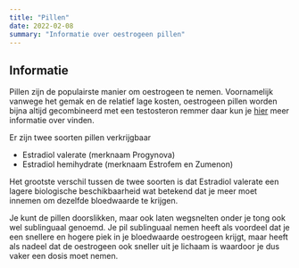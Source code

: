 ```yaml
---
title: "Pillen"
date: 2022-02-08
summary: "Informatie over oestrogeen pillen"
---
```


## Informatie 

Pillen zijn de populairste manier om oestrogeen te nemen. Voornamelijk vanwege het gemak en de relatief lage kosten, oestrogeen pillen worden bijna altijd gecombineerd met een testosteron remmer daar kun je [hier](/oestrogeen/t-blockers) meer informatie over vinden.

Er zijn twee soorten pillen verkrijgbaar 
<ul>
<li>Estradiol valerate (merknaam Progynova)
<li>Estradiol hemihydrate (merknaam Estrofem en Zumenon)
</ul> 

Het grootste verschil tussen de twee soorten is dat Estradiol valerate een lagere biologische beschikbaarheid wat betekend dat je meer moet innemen om dezelfde bloedwaarde te krijgen. 

Je kunt de pillen doorslikken, maar ook laten wegsnelten onder je tong ook wel sublinguaal genoemd. Je pil sublinguaal nemen heeft als voordeel dat je een snellere en hogere piek in je bloedwaarde oestrogeen krijgt, maar heeft als nadeel dat de oestrogeen ook sneller uit je lichaam is waardoor je dus vaker een dosis moet nemen.
